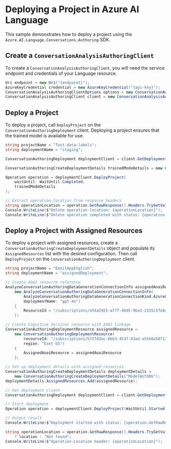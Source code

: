 # Deploying a Project in Azure AI Language

This sample demonstrates how to deploy a project using the `Azure.AI.Language.Conversations.Authoring` SDK.

## Create a `ConversationAnalysisAuthoringClient`

To create a `ConversationAnalysisAuthoringClient`, you will need the service endpoint and credentials of your Language resource.

```C# Snippet:CreateAuthoringClientForSpecificApiVersion
Uri endpoint = new Uri("{endpoint}");
AzureKeyCredential credential = new AzureKeyCredential("{api-key}");
ConversationAnalysisAuthoringClientOptions options = new ConversationAnalysisAuthoringClientOptions(ConversationAnalysisAuthoringClientOptions.ServiceVersion.V2024_11_15_Preview);
ConversationAnalysisAuthoringClient client = new ConversationAnalysisAuthoringClient(endpoint, credential, options);
```

## Deploy a Project

To deploy a project, call `DeployProject` on the `ConversationAuthoringDeployment` client. Deploying a project ensures that the trained model is available for use.

```C# Snippet:Sample14_ConversationsAuthoring_DeployProject
string projectName = "Test-data-labels";
string deploymentName = "staging";

ConversationAuthoringDeployment deploymentClient = client.GetDeployment(projectName, deploymentName);

ConversationAuthoringCreateDeploymentDetails trainedModeDetails = new ConversationAuthoringCreateDeploymentDetails("m1");

Operation operation = deploymentClient.DeployProject(
    waitUntil: WaitUntil.Completed,
    trainedModeDetails
);

// Extract operation-location from response headers
string operationLocation = operation.GetRawResponse().Headers.TryGetValue("operation-location", out string location) ? location : "Not found";
Console.WriteLine($"Delete operation-location: {operationLocation}");
Console.WriteLine($"Delete operation completed with status: {operation.GetRawResponse().Status}");
```

## Deploy a Project with Assigned Resources

To deploy a project with assigned resources, create a `ConversationAuthoringCreateDeploymentDetails` object and populate its `AssignedResources` list with the desired configuration. Then call `DeployProject` on the `ConversationAuthoringDeployment` client.

```C# Snippet:Sample14_ConversationsAuthoring_DeployProjectWithAssignedResources
string projectName = "EmailAppEnglish";
string deploymentName = "assignedDeployment";

// Create AOAI resource reference
AnalyzeConversationAuthoringDataGenerationConnectionInfo assignedAoaiResource =
    new AnalyzeConversationAuthoringDataGenerationConnectionInfo(
        AnalyzeConversationAuthoringDataGenerationConnectionKind.AzureOpenAI,
        deploymentName: "gpt-4o")
    {
        ResourceId = "/subscriptions/e54a2925-af7f-4b05-9ba1-2155c5fe8a8e/resourceGroups/gouri-eastus/providers/Microsoft.CognitiveServices/accounts/sdk-test-openai"
    };

// Create Cognitive Services resource with AOAI linkage
ConversationAuthoringDeploymentResource assignedResource =
    new ConversationAuthoringDeploymentResource(
        resourceId: "/subscriptions/b72743ec-8bb3-453f-83ad-a53e8a50712e/resourceGroups/language-sdk-rg/providers/Microsoft.CognitiveServices/accounts/sdk-test-01",
        region: "East US")
    {
        AssignedAoaiResource = assignedAoaiResource
    };

// Set up deployment details with assigned resources
ConversationAuthoringCreateDeploymentDetails deploymentDetails =
    new ConversationAuthoringCreateDeploymentDetails("ModelWithDG");
deploymentDetails.AssignedResources.Add(assignedResource);

// Get deployment client
ConversationAuthoringDeployment deploymentClient = client.GetDeployment(projectName, deploymentName);

// Start deployment
Operation operation = deploymentClient.DeployProject(WaitUntil.Started, deploymentDetails);

// Output result
Console.WriteLine($"Deployment started with status: {operation.GetRawResponse().Status}");

string operationLocation = operation.GetRawResponse().Headers.TryGetValue("operation-location", out string location)
    ? location : "Not found";
Console.WriteLine($"Operation-Location header: {operationLocation}");
```
